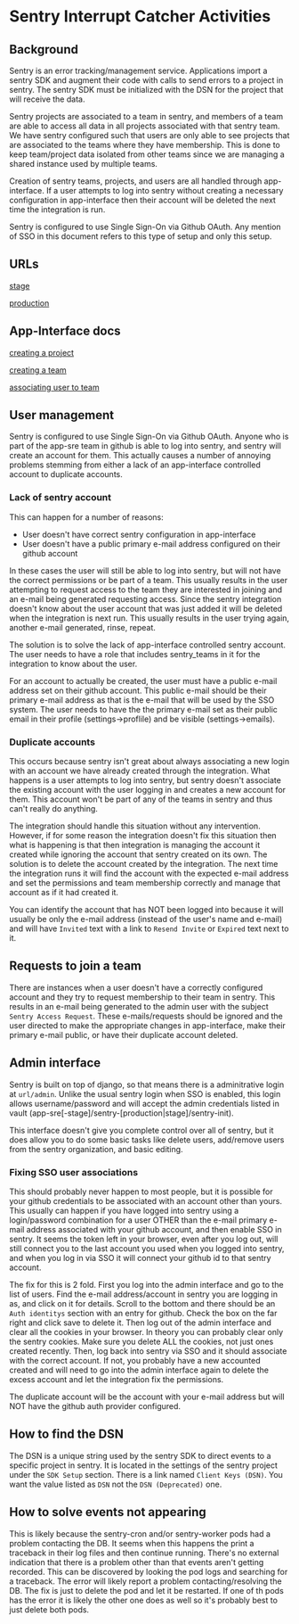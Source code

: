 # Sentry Interrupt Catcher Activities

## Background

Sentry is an error tracking/management service.  Applications import a sentry SDK and augment their code with calls to send errors to a project in sentry.  The sentry SDK must be initialized with the DSN for the project that will receive the data.

Sentry projects are associated to a team in sentry, and members of a team are able to access all data in all projects associated with that sentry team.  We have sentry configured such that users are only able to see projects that are associated to the teams where they have membership.  This is done to keep team/project data isolated from other teams since we are managing a shared instance used by multiple teams.

Creation of sentry teams, projects, and users are all handled through app-interface.  If a user attempts to log into sentry without creating a necessary configuration in app-interface then their account will be deleted the next time the integration is run.

Sentry is configured to use Single Sign-On via Github OAuth.  Any mention of SSO in this document refers to this type of setup and only this setup.

## URLs

[stage](https://sentry.stage.devshift.net/)

[production](https://sentry.devshift.net/)

## App-Interface docs

[creating a project](https://gitlab.cee.redhat.com/service/app-interface#create-a-sentry-project-for-an-onboarded-app-app-sreapp-1yml)

[creating a team](https://gitlab.cee.redhat.com/service/app-interface#create-a-sentry-team-dependenciessentry-team-1yml)

[associating user to team](https://gitlab.cee.redhat.com/service/app-interface#manage-sentry-team-membership-via-app-interface-accessrole-1yml)

## User management

Sentry is configured to use Single Sign-On via Github OAuth.  Anyone who is part of the app-sre team in github is able to log into sentry, and sentry will create an account for them.  This actually causes a number of annoying problems stemming from either a lack of an app-interface controlled account to duplicate accounts.

### Lack of sentry account

This can happen for a number of reasons:

- User doesn't have correct sentry configuration in app-interface
- User doesn't have a public primary e-mail address configured on their github account

In these cases the user will still be able to log into sentry, but will not have the correct permissions or be part of a team.  This usually results in the user attempting to request access to the team they are interested in joining and an e-mail being generated requesting access.  Since the sentry integration doesn't know about the user account that was just added it will be deleted when the integration is next run.  This usually results in the user trying again, another e-mail generated, rinse, repeat.

The solution is to solve the lack of app-interface controlled sentry account.  The user needs to have a role that includes sentry_teams in it for the integration to know about the user.

For an account to actually be created, the user must have a public e-mail address set on their github account.  This public e-mail should be their primary e-mail address as that is the e-mail that will be used by the SSO system.  The user needs to have the the primary e-mail set as their public email in their profile (settings->proflile) and be visible (settings->emails).

### Duplicate accounts

This occurs because sentry isn't great about always associating a new login with an account we have already created through the integration.  What happens is a user attempts to log into sentry, but sentry doesn't associate the existing account with the user logging in and creates a new account for them.  This account won't be part of any of the teams in sentry and thus can't really do anything.

The integration should handle this situation without any intervention.  However, if for some reason the integration doesn't fix this situation then what is happening is that then integration is managing the account it created while ignoring the account that sentry created on its own.  The solution is to delete the account created by the integration.  The next time the integration runs it will find the account with the expected e-mail address and set the permissions and team membership correctly and manage that account as if it had created it.

You can identify the account that has NOT been logged into because it will usually be only the e-mail address (instead of the user's name and e-mail) and will have `Invited` text with a link to `Resend Invite` or `Expired` text next to it.

## Requests to join a team

There are instances when a user doesn't have a correctly configured account and they try to request membership to their team in sentry.  This results in an e-mail being generated to the admin user with the subject `Sentry Access Request`.  These e-mails/requests should be ignored and the user directed to make the appropriate changes in app-interface, make their primary e-mail public, or have their duplicate account deleted.

## Admin interface

Sentry is built on top of django, so that means there is a adminitrative login at `url/admin`.  Unlike the usual sentry login when SSO is enabled, this login allows username/password and will accept the admin credentials listed in vault (app-sre[-stage]/sentry-[production|stage]/sentry-init).

This interface doesn't give you complete control over all of sentry, but it does allow you to do some basic tasks like delete users, add/remove users from the sentry organization, and basic editing.

### Fixing SSO user associations

This should probably never happen to most people, but it is possible for your github credentials to be associated with an account other than yours.  This usually can happen if you have logged into sentry using a login/password combination for a user OTHER than the e-mail primary e-mail address associated with your github account, and then enable SSO in sentry.  It seems the token left in your browser, even after you log out, will still connect you to the last account you used when you logged into sentry, and when you log in via SSO it will connect your github id to that sentry account.

The fix for this is 2 fold.  First you log into the admin interface and go to the list of users.  Find the e-mail address/account in sentry you are logging in as, and click on it for details.  Scroll to the bottom and there should be an `Auth identitys` section with an entry for github.  Check the box on the far right and click save to delete it.  Then log out of the admin interface and clear all the cookies in your browser.  In theory you can probably clear only the sentry cookies.  Make sure you delete ALL the cookies, not just ones created recently.  Then, log back into sentry via SSO and it should associate with the correct account.  If not, you probably have a new accounted created and will need to go into the admin interface again to delete the excess account and let the integration fix the permissions.

The duplicate account will be the account with your e-mail address but will NOT have the github auth provider configured.

## How to find the DSN

The DSN is a unique string used by the sentry SDK to direct events to a specific project in sentry.  It is located in the settings of the sentry project under the `SDK Setup` section.  There is a link named `Client Keys (DSN)`.  You want the value listed as `DSN` not the `DSN (Deprecated)` one.

## How to solve events not appearing

This is likely because the sentry-cron and/or sentry-worker pods had a problem contacting the DB.  It seems when this happens the print a traceback in their log files and then continue running.  There's no external indication that there is a problem other than that events aren't getting recorded.  This can be discovered by looking the pod logs and searching for a traceback.  The error will likely report a problem contacting/resolving the DB.  The fix is just to delete the pod and let it be restarted.  If one of th pods has the error it is likely the other one does as well so it's probably best to just delete both pods.
